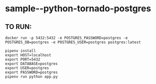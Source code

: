 # sample--python-tornado-postgres

## TO RUN:
```
docker run -p 5432:5432 -e POSTGRES_PASSWORD=postgres -e POSTGRES_DB=postgres -e POSTGRES_USER=postgres postgres:latest
```
```
pipenv install
export HOST=localhost   
export PORT=5432
export DATABASE=postgres     
export USER=postgres    
export PASSWORD=postgres
pipenv run python app.py
```
